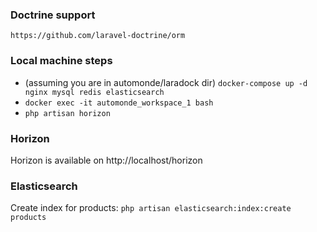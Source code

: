 ### Doctrine support

```https://github.com/laravel-doctrine/orm```

### Local machine steps
- (assuming you are in automonde/laradock dir) ```docker-compose up -d nginx mysql redis elasticsearch```
- ```docker exec -it automonde_workspace_1 bash```
- ```php artisan horizon```

### Horizon
Horizon is available on http://localhost/horizon

### Elasticsearch
Create index for products: ```php artisan elasticsearch:index:create products```
